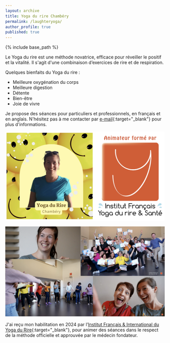 ```yaml
---
layout: archive
title: Yoga du rire Chambéry
permalink: /laughteryoga/
author_profile: true
published: true
---
```

{% include base_path %}

Le Yoga du rire est une méthode novatrice, efficace pour réveiller le positif et la vitalité.
Il s'agit d'une combinaison d’exercices de rire et de respiration.

Quelques bienfaits du Yoga du rire :
* Meilleure oxygénation du corps
* Meilleure digestion
* Détente
* Bien-être
* Joie de vivre

Je propose des séances pour particuliers et professionnels, en français et en anglais.
N'hésitez pas à me contacter par [e-mail](mailto:lucie.leveque@ensc.fr){:target="_blank"} pour plus d'informations.

<p style="text-align:center;"><img src="/images/Yogadurire1.png" alt="Yoga du rire"></p>
<p style="text-align:center;"><img src="/images/Yogadurire2.png" alt="Yoga du rire 2"></p>

J'ai reçu mon habilitation en 2024 par l’[Institut Français & International du Yoga du Rire](https://www.formation-yogadurire.fr/){:target="_blank"}, pour animer des séances dans le respect de la méthode officielle et approuvée par le médecin fondateur.
